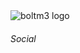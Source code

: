 <footer class="footer text-neutral-content p-10">
  <aside>
    <img src="https://ad2ab94.webp.ee/boltm3-big-logo.png" alt="boltm3 logo">
  </aside>
  <nav>
    <h6 class="footer-title">Social</h6>
    <div class="grid grid-flow-col gap-4">
      <a href="https://www.instagram.com/bolt.m3/">
        <i class="fab fa-instagram text-2xl"></i>
      </a>
      <a href="https://www.tiktok.com/@bolt.m3_ftc">
        <i class="fab fa-tiktok text-2xl"></i>
      </a>
      <a href="https://www.youtube.com/channel/UCuSTuLznWnVQ2FV-f8L-xHA">
        <i class="fab fa-youtube text-2xl"></i>
      </a>
    </div>
  </nav>
</footer>
